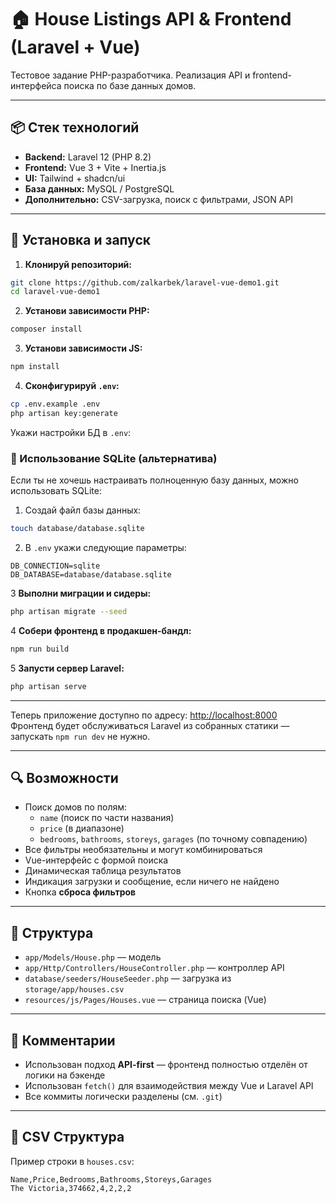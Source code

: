 
# 🏠 House Listings API & Frontend (Laravel + Vue)

Тестовое задание PHP-разработчика. Реализация API и frontend-интерфейса поиска по базе данных домов.

---

## 📦 Стек технологий

- **Backend:** Laravel 12 (PHP 8.2)
- **Frontend:** Vue 3 + Vite + Inertia.js
- **UI:** Tailwind + shadcn/ui
- **База данных:** MySQL / PostgreSQL
- **Дополнительно:** CSV-загрузка, поиск с фильтрами, JSON API

---

## 🚀 Установка и запуск

1. **Клонируй репозиторий:**

```bash
git clone https://github.com/zalkarbek/laravel-vue-demo1.git
cd laravel-vue-demo1
```

2. **Установи зависимости PHP:**

```bash
composer install
```

3. **Установи зависимости JS:**

```bash
npm install
```

4. **Сконфигурируй `.env`:**

```bash
cp .env.example .env
php artisan key:generate
```

Укажи настройки БД в `.env`:

### 💾 Использование SQLite (альтернатива)

Если ты не хочешь настраивать полноценную базу данных, можно использовать SQLite:

1. Создай файл базы данных:

```bash
touch database/database.sqlite
```

2. В `.env` укажи следующие параметры:

```
DB_CONNECTION=sqlite
DB_DATABASE=database/database.sqlite
```

3 **Выполни миграции и сидеры:**

```bash
php artisan migrate --seed
```

4 **Собери фронтенд в продакшен-бандл:**

```bash
npm run build
```

5 **Запусти сервер Laravel:**

```bash
php artisan serve
```

---

Теперь приложение доступно по адресу: [http://localhost:8000](http://localhost:8000)  
Фронтенд будет обслуживаться Laravel из собранных статики — запускать `npm run dev` не нужно.

---

## 🔍 Возможности

- Поиск домов по полям:
    - `name` (поиск по части названия)
    - `price` (в диапазоне)
    - `bedrooms`, `bathrooms`, `storeys`, `garages` (по точному совпадению)
- Все фильтры необязательны и могут комбинироваться
- Vue-интерфейс с формой поиска
- Динамическая таблица результатов
- Индикация загрузки и сообщение, если ничего не найдено
- Кнопка **сброса фильтров**

---

## 📂 Структура

- `app/Models/House.php` — модель
- `app/Http/Controllers/HouseController.php` — контроллер API
- `database/seeders/HouseSeeder.php` — загрузка из `storage/app/houses.csv`
- `resources/js/Pages/Houses.vue` — страница поиска (Vue)

---

## 📝 Комментарии

- Использован подход **API-first** — фронтенд полностью отделён от логики на бэкенде
- Использован `fetch()` для взаимодействия между Vue и Laravel API
- Все коммиты логически разделены (см. `.git`)

---

## 📎 CSV Структура

Пример строки в `houses.csv`:

```
Name,Price,Bedrooms,Bathrooms,Storeys,Garages
The Victoria,374662,4,2,2,2
```
